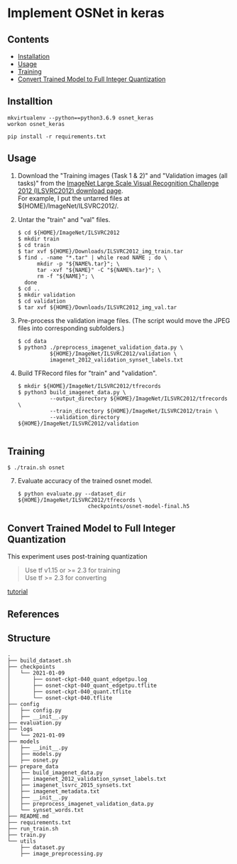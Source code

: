 # Implement OSNet in keras


## Contents
* [Installation](#installation)
* [Usage](#usage)
* [Training](#training)
* [Convert Trained Model to Full Integer Quantization](#convert-trained-model-to-full-integer-quantization)

## Installtion
```
mkvirtualenv --python==python3.6.9 osnet_keras
workon osnet_keras

pip install -r requirements.txt
```

## Usage
1. Download the "Training images (Task 1 & 2)" and "Validation images (all tasks)" from the [ImageNet Large Scale Visual Recognition Challenge 2012 (ILSVRC2012) download page](http://www.image-net.org/challenges/LSVRC/2012/nonpub-downloads).  
For example, I put the untarred files at ${HOME}/ImageNet/ILSVRC2012/.
2. Untar the "train" and "val" files.  

   ```shell
   $ cd ${HOME}/ImageNet/ILSVRC2012
   $ mkdir train
   $ cd train
   $ tar xvf ${HOME}/Downloads/ILSVRC2012_img_train.tar
   $ find . -name "*.tar" | while read NAME ; do \
         mkdir -p "${NAME%.tar}"; \
         tar -xvf "${NAME}" -C "${NAME%.tar}"; \
         rm -f "${NAME}"; \
     done
   $ cd ..
   $ mkdir validation
   $ cd validation
   $ tar xvf ${HOME}/Downloads/ILSVRC2012_img_val.tar
   ```

3. Pre-process the validation image files.  (The script would move the JPEG files into corresponding subfolders.)

   ```shell
   $ cd data
   $ python3 ./preprocess_imagenet_validation_data.py \
             ${HOME}/ImageNet/ILSVRC2012/validation \
             imagenet_2012_validation_synset_labels.txt
    ```

4. Build TFRecord files for "train" and "validation".

   ```shell
   $ mkdir ${HOME}/ImageNet/ILSVRC2012/tfrecords
   $ python3 build_imagenet_data.py \
             --output_directory ${HOME}/ImageNet/ILSVRC2012/tfrecords \
             --train_directory ${HOME}/ImageNet/ILSVRC2012/train \
             --validation_directory ${HOME}/ImageNet/ILSVRC2012/validation


## Training
   ```shell
   $ ./train.sh osnet
   ```

7. Evaluate accuracy of the trained osnet model.

   ```shell
   $ python evaluate.py --dataset_dir ${HOME}/ImageNet/ILSVRC2012/tfrecords \
                         checkpoints/osnet-model-final.h5
   ```

## Convert Trained Model to Full Integer Quantization
This experiment uses post-training quantization  
> Use tf v1.15 or >= 2.3 for training  
> Use tf >= 2.3 for converting

[tutorial](https://colab.research.google.com/drive/1e1hPDxp9MGliRBba6zGVyBMJCeeo7Pho?usp=sharing)

## References

## Structure
```
.
├── build_dataset.sh
├── checkpoints
│   └── 2021-01-09
│       ├── osnet-ckpt-040_quant_edgetpu.log
│       ├── osnet-ckpt-040_quant_edgetpu.tflite
│       ├── osnet-ckpt-040_quant.tflite
│       └── osnet-ckpt-040.tflite
├── config
│   ├── config.py
│   ├── __init__.py
├── evaluation.py
├── logs
│   └── 2021-01-09
├── models
│   ├── __init__.py
│   ├── models.py
│   ├── osnet.py
├── prepare_data
│   ├── build_imagenet_data.py
│   ├── imagenet_2012_validation_synset_labels.txt
│   ├── imagenet_lsvrc_2015_synsets.txt
│   ├── imagenet_metadata.txt
│   ├── __init__.py
│   ├── preprocess_imagenet_validation_data.py
│   └── synset_words.txt
├── README.md
├── requirements.txt
├── run_train.sh
├── train.py
└── utils
    ├── dataset.py
    ├── image_preprocessing.py
```




